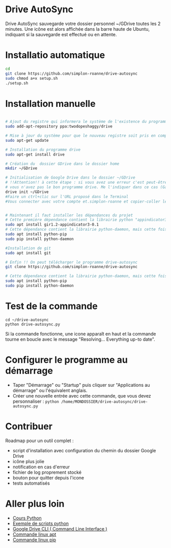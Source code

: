 # Drive AutoSync

Drive AutoSync sauvegarde votre dossier personnel ~/GDrive toutes les 2 minutes.
Une icône est alors affichée dans la barre haute de Ubuntu, indiquant si la sauvegarde est effectué ou en attente.

# Installatio automatique

```bash
cd
git clone https://github.com/simplon-roanne/drive-autosync
sudo chmod a+x setup.sh
./setup.sh
```

# Installation manuelle

```bash

# Ajout du registre qui informera le système de l'existence du programme drive
sudo add-apt-repository ppa:twodopeshaggy/drive

# Mise à jour du système pour que le nouveau registre soit pris en compte
sudo apt-get update

# Installation du programme drive
sudo apt-get install drive

# Création du  dossier GDrive dans le dossier home
mkdir ~/GDrive

# Initialisation de Google Drive dans le dossier ~/GDrive 
# !!Attention!! à cette étape : si vous avez une erreur c'est peut-être parce que
# vous n'avez pas le bon programme drive. Me l'indiquer dans ce cas (Gael)
drive init ~/GDrive
#Faire un ctrl+clic sur l'URL proposé dans le Terminal
#Vous connecter avec votre compte et.simplon-roanne et copier-coller le lien obtenu dans le Terminal


# Maintenant il faut installer les dépendances du projet
# Cette première dépendance contient la librairie python "appindicator3", installé via "apt"
sudo apt install gir1.2-appindicator3-0.1
# Cette dépendance contient la librairie python-daemon, mais cette fois installée via "pip"
sudo apt install python-pip
sudo pip install python-daemon

#Installation de git
sudo apt install git

# Enfin !! On peut télécharger le programme drive-autosync
git clone https://github.com/simplon-roanne/drive-autosync

# Cette dépendance contient la librairie python-daemon, mais cette fois installée via "pip"
sudo apt install python-pip
sudo pip install python-daemon
```


# Test de la commande
``` 
cd ~/drive-autosync
python drive-autosync.py
```
Si la commande fonctionne, une icone apparaît en haut et la commande tourne en boucle avec le message "Resolving... Everything up-to date".

# Configurer le programme au démarrage
- Taper "Démarrage" ou "Startup" puis cliquer sur "Applications au démarrage" ou l'équivalent anglais.
- Créer une nouvelle entrée avec cette commande, que vous devez personnaliser : ```python /home/MONDOSSIER/drive-autosync/drive-autosync.py```

# Contribuer
Roadmap pour un outil complet :
- script d'installation avec configuration du chemin du dossier Google Drive
- icône plus jolie
- notification en cas d'erreur
- fichier de log proprement stocké
- bouton pour quitter depuis l'icone
- tests automatisés  

# Aller plus loin
- [Cours Python](https://openclassrooms.com/courses/apprenez-a-programmer-en-python)
- [Exemple de scripts python](https://fr.wikibooks.org/wiki/Programmation_Python/Exemples_de_scripts)
- [Google Drive CLI ( Command Line Interface )](https://github.com/prasmussen/gdrive)
- [Commande linux apt](https://doc.ubuntu-fr.org/apt)
- [Commande linux pip](https://fr.wikipedia.org/wiki/Pip_(gestionnaire_de_paquets))
